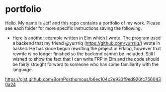 # portfolio
Hello. My name is Jeff and this repo contains a portfolio of my work. Please see each folder for more specific instructions saving the following.

* Here is another example written in Elm which I wrote. The program used a backend that my friend @yurrriq (https://github.com/yurrriq/) wrote in haskell. He has since begun rewriting the project in Erlang, however that rewrite is no longer finished so the backend cannot be included. Still I wished to show the fact that I can write FRP in Elm and the code should be fairly straight forward to someone who has some familiarity with the language. 

https://gist.github.com/BornPosthumous/b6ec104c2e933f9ed926fc7560430a24
